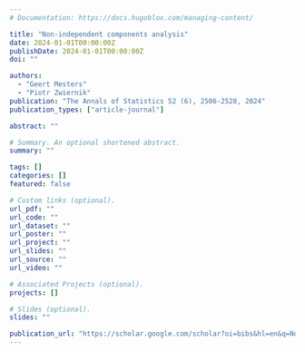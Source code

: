 ```yaml
---
# Documentation: https://docs.hugoblox.com/managing-content/

title: "Non-independent components analysis"
date: 2024-01-01T00:00:00Z
publishDate: 2024-01-01T00:00:00Z
doi: ""

authors:
  - "Geert Mesters"
  - "Piotr Zwiernik"
publication: "The Annals of Statistics 52 (6), 2506-2528, 2024"
publication_types: ["article-journal"]

abstract: ""

# Summary. An optional shortened abstract.
summary: ""

tags: []
categories: []
featured: false

# Custom links (optional).
url_pdf: ""
url_code: ""
url_dataset: ""
url_poster: ""
url_project: ""
url_slides: ""
url_source: ""
url_video: ""

# Associated Projects (optional).
projects: []

# Slides (optional).
slides: ""

publication_url: "https://scholar.google.com/scholar?oi=bibs&hl=en&q=Non-independent+components+analysis"
---
```

